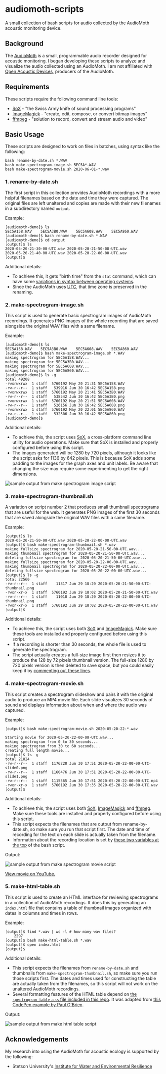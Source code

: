 # audiomoth-scripts
A small collection of bash scripts for audio collected by the AudioMoth acoustic monitoring device.

## Background

The [AudioMoth](https://www.openacousticdevices.info/) is a small, programmable audio recorder designed for acoustic monitoring. I began developing these scripts to analyze and visualize the audio collected using an AudioMoth. I am not affiliated with [Open Acoustic Devices](https://www.openacousticdevices.info/home), producers of the AudioMoth.

## Requirements

These scripts require the following command line tools:

- [SoX](http://sox.sourceforge.net/) - "the Swiss Army knife of sound processing programs"
- [ImageMagick](https://imagemagick.org/) - "create, edit, compose, or convert bitmap images"
- [ffmpeg](https://ffmpeg.org/) - "solution to record, convert and stream audio and video"

## Basic Usage

These scripts are designed to work on files in batches, using syntax like the following:

```console
bash rename-by-date.sh *.WAV
bash make-spectrogram-image.sh 5EC5A*.WAV
bash make-spectrogram-movie.sh 2020-06-01-*.wav
```

### 1. rename-by-date.sh

The first script in this collection provides AudioMoth recordings with a more helpful filenames based on the date and time they were captured. The original files are left unaltered and copies are made with their new filenames in a subdirectory named ```output```.

Example:

```console
[audiomoth-demo]$ ls 
5EC5A158.WAV	5EC5A3B0.WAV	5EC5A608.WAV	5EC5A860.WAV
[audiomoth-demo]$ bash rename-by-date.sh *.WAV
[audiomoth-demo]$ cd output
[output]$ ls
2020-05-20-21-30-00-UTC.wav	2020-05-20-21-50-00-UTC.wav
2020-05-20-21-40-00-UTC.wav	2020-05-20-22-00-00-UTC.wav
[output]$
```

Additional details:

- To achieve this, it gets "birth time" from the ```stat``` command, which can have some [variations in syntax between operating systems](https://en.wikipedia.org/wiki/Stat_(system_call)). 
- Since the AudioMoth uses [UTC](https://en.wikipedia.org/wiki/Coordinated_Universal_Time), that time zone is preserved in the renaming. 

### 2. make-spectrogram-image.sh

This script is used to generate basic spectrogram images of AudioMoth recordings. It generates PNG images of the whole recording that are saved alongside the original WAV files with a same filename.

Example:

```console
[audiomoth-demo]$ ls
5EC5A158.WAV	5EC5A3B0.WAV	5EC5A608.WAV	5EC5A860.WAV
[audiomoth-demo]$ bash make-spectrogram-image.sh *.WAV
making spectrogram for 5EC5A158.WAV...
making spectrogram for 5EC5A3B0.WAV...
making spectrogram for 5EC5A608.WAV...
making spectrogram for 5EC5A860.WAV...
[audiomoth-demo]$ ls -g
total 49208
-rwxrwxrwx  1 staff  5760192 May 20 21:31 5EC5A158.WAV
-rw-r--r--  1 staff   539916 Jun 30 16:42 5EC5A158.png
-rwxrwxrwx  1 staff  5760192 May 20 21:41 5EC5A3B0.WAV
-rw-r--r--  1 staff   538542 Jun 30 16:42 5EC5A3B0.png
-rwxrwxrwx  1 staff  5760192 May 20 21:51 5EC5A608.WAV
-rw-r--r--  1 staff   526156 Jun 30 16:42 5EC5A608.png
-rwxrwxrwx  1 staff  5760192 May 20 22:01 5EC5A860.WAV
-rw-r--r--  1 staff   532306 Jun 30 16:42 5EC5A860.png
[audiomoth-demo]$ 
```

Additional details:

- To achieve this, the script uses [SoX](http://sox.sourceforge.net/), a cross-platform command line utility for audio operations. Make sure that SoX is installed and properly configured before using this script.
- The images generated will be 1280 by 720 pixels, although it looks like the script asks for 1136 by 642 pixels. This is because SoX adds some padding to the images for the graph axes and unit labels. Be aware that changing the size may require some experimenting to get the right dimensions.

![sample output from make spectrogram image script](images/output-make-spectrogram-image.png)

### 3. make-spectrogram-thumbnail.sh

A variation on script number 2 that produces small thumbnail spectrograms that are useful for the web. It generates PNG images of the first 30 seconds that are saved alongside the original WAV files with a same filename.

Example:

```console
[output]$ ls
2020-05-20-21-50-00-UTC.wav	2020-05-20-22-00-00-UTC.wav
[output]$ bash make-spectrogram-thumbnail.sh *.wav
making fullsize spectrogram for 2020-05-20-21-50-00-UTC.wav...
making thumbnail spectrogram for 2020-05-20-21-50-00-UTC.wav...
deleting fullsize spectrogram for 2020-05-20-21-50-00-UTC.wav...
making fullsize spectrogram for 2020-05-20-22-00-00-UTC.wav...
making thumbnail spectrogram for 2020-05-20-22-00-00-UTC.wav...
deleting fullsize spectrogram for 2020-05-20-22-00-00-UTC.wav...
[output]$ ls -g
total 22560
-rw-r--r--  1 staff    11317 Jun 29 18:20 2020-05-20-21-50-00-UTC-thumbnail.png
-rwxr-xr-x  1 staff  5760192 Jun 29 18:02 2020-05-20-21-50-00-UTC.wav
-rw-r--r--  1 staff    11010 Jun 29 18:20 2020-05-20-22-00-00-UTC-thumbnail.png
-rwxr-xr-x  1 staff  5760192 Jun 29 18:02 2020-05-20-22-00-00-UTC.wav
[output]$ 
```

Additional details:

- To achieve this, the script uses both [SoX](http://sox.sourceforge.net/) and [ImageMagick](https://imagemagick.org/). Make sure these tools are installed and properly configured before using this script.
- If a recording is shorter than 30 seconds, the whole file is used to generate the spectrogram.
- The script actually creates a full-size image first then resizes it to produce the 128 by 72 pixels thumbnail version. The full-size 1280 by 720 pixels version is then deleted to save space, but you could easily keep it by [commenting out these lines](https://github.com/nwolek/audiomoth-scripts/blob/master/make-spectrogram-thumbnail.sh#L42).

### 4. make-spectrogram-movie.sh

This script creates a spectrogram slideshow and pairs it with the original audio to produce an MP4 movie file. Each slide visualizes 30 seconds of sound and displays information about when and where the audio was captured.

Example:

```console
[output]$ bash make-spectrogram-movie.sh 2020-05-20-22-*.wav

Starting movie for 2020-05-20-22-00-00-UTC.wav...
making spectrogram from 0 to 30 seconds...
making spectrogram from 30 to 60 seconds...
creating full length movie...
[output]$ ls -g
total 21824
-rw-r--r--  1 staff  1176220 Jun 30 17:51 2020-05-20-22-00-00-UTC-slide0.png
-rw-r--r--  1 staff  1160476 Jun 30 17:51 2020-05-20-22-00-00-UTC-slide1.png
-rw-r--r--  1 staff  1115565 Jun 30 17:51 2020-05-20-22-00-00-UTC.mp4
-rwxr-xr-x  1 staff  5760192 Jun 30 17:35 2020-05-20-22-00-00-UTC.wav
[output]$ 
```

Additional details:

- To achieve this, the script uses both [SoX](http://sox.sourceforge.net/), [ImageMagick](https://imagemagick.org/) and [ffmpeg](https://ffmpeg.org/). Make sure these tools are installed and properly configured before using this script.
- This script expects the filenames that are output from rename-by-date.sh, so make sure you run that script first. The date and time of recording for the text on each slide is actually taken from the filename.
- Information about the recording location is set by [these two variables at the top](https://github.com/nwolek/audiomoth-scripts/blob/master/make-spectrogram-movie.sh#L21) of the bash script. 

Output:

![sample output from make spectrogram movie script](images/output-make-spectrogram-movie-slide.png)

[View movie on YouTube.](https://www.youtube.com/watch?v=BkSST3gdyWI)

### 5. make-html-table.sh

This script is used to create an HTML interface for reviewing spectrograms in a collection of AudioMoth recordings. It does this by generating an ```index.html``` file that contains a table of thumbnail images organized with dates in columns and times in rows. 

Example:

```console
[output]$ find *.wav | wc -l # how many wav files?
    2297
[output]$ bash make-html-table.sh *.wav
[output]$ open index.html
[output]$ 
```

Additional details:

- This script expects the filenames from ```rename-by-date.sh``` and thumbnails from ```make-spectrogram-thumbnail.sh```, so make sure you run those scripts first. The dates and times used for constructing the table are actually taken from the filenames, so this script will not work on the unaltered AudioMoth recordings.
- Several formatting features of the HTML table depend on [the ```spectrogram-table.css``` file included in this repo](https://github.com/nwolek/audiomoth-scripts/blob/master/spectrogram-table.css). It was adapted from [this CodePen example by Paul O'Brien](https://codepen.io/paulobrien/pen/LBrMxa).

Output:

![sample output from make html table script](images/output-make-html-table.png)

## Acknowledgements

My research into using the AudioMoth for acoustic ecology is supported by the following:

- Stetson University's [Institute for Water and Environmental Resilience](https://www.stetson.edu/other/iwer/)
